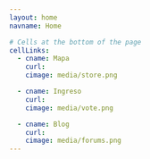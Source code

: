 ```yaml
---
layout: home
navname: Home

# Cells at the bottom of the page
cellLinks:
  - cname: Mapa
    curl: 
    cimage: media/store.png

  - cname: Ingreso
    curl: 
    cimage: media/vote.png

  - cname: Blog
    curl: 
    cimage: media/forums.png
---
```

